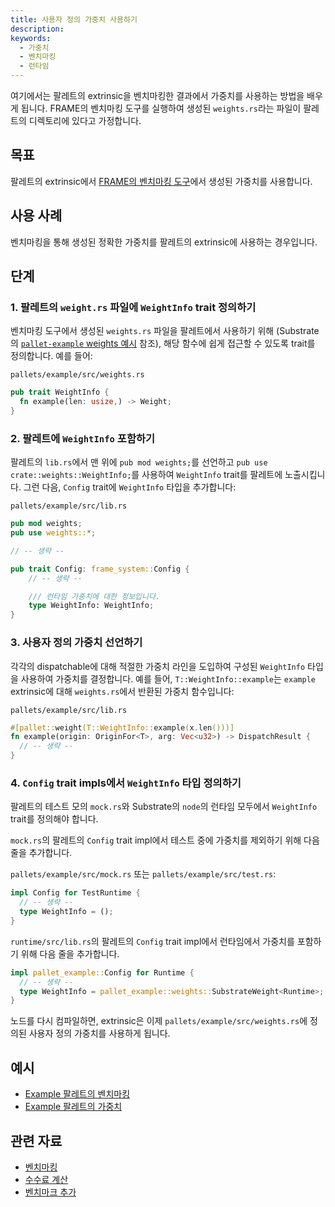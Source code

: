 ```yaml
---
title: 사용자 정의 가중치 사용하기
description:
keywords:
  - 가중치
  - 벤치마킹
  - 런타임
---
```


여기에서는 팔레트의 extrinsic을 벤치마킹한 결과에서 가중치를 사용하는 방법을 배우게 됩니다.
FRAME의 벤치마킹 도구를 실행하여 생성된 `weights.rs`라는 파일이 팔레트의 디렉토리에 있다고 가정합니다.

## 목표

팔레트의 extrinsic에서 [FRAME의 벤치마킹 도구](https://paritytech.github.io/substrate/master/frame_benchmarking/macro.benchmarks.html)에서 생성된 가중치를 사용합니다.

## 사용 사례

벤치마킹을 통해 생성된 정확한 가중치를 팔레트의 extrinsic에 사용하는 경우입니다.

## 단계

### 1. 팔레트의 `weight.rs` 파일에 `WeightInfo` trait 정의하기

벤치마킹 도구에서 생성된 `weights.rs` 파일을 팔레트에서 사용하기 위해 (Substrate의 [`pallet-example` weights 예시](https://github.com/paritytech/polkadot-sdk/blob/master/substrate/frame/examples/basic/src/weights.rs) 참조),
해당 함수에 쉽게 접근할 수 있도록 trait를 정의합니다.
예를 들어:

`pallets/example/src/weights.rs`

```rust
pub trait WeightInfo {
  fn example(len: usize,) -> Weight;
}
```

### 2. 팔레트에 `WeightInfo` 포함하기

팔레트의 `lib.rs`에서 맨 위에 `pub mod weights;`를 선언하고
`pub use crate::weights::WeightInfo;`를 사용하여 `WeightInfo` trait를 팔레트에 노출시킵니다. 그런 다음,
`Config` trait에 `WeightInfo` 타입을 추가합니다:

`pallets/example/src/lib.rs`

```rust
pub mod weights;
pub use weights::*;

// -- 생략 --

pub trait Config: frame_system::Config {
    // -- 생략 --

    /// 런타임 가중치에 대한 정보입니다.
    type WeightInfo: WeightInfo;
}
```

### 3. 사용자 정의 가중치 선언하기

각각의 dispatchable에 대해 적절한 가중치 라인을 도입하여
구성된 `WeightInfo` 타입을 사용하여 가중치를 결정합니다. 예를 들어, `T::WeightInfo::example`는 `example` extrinsic에 대해 `weights.rs`에서 반환된 가중치 함수입니다:

`pallets/example/src/lib.rs`

```rust
#[pallet::weight(T::WeightInfo::example(x.len()))]
fn example(origin: OriginFor<T>, arg: Vec<u32>) -> DispatchResult {
  // -- 생략 --
}
```

### 4. `Config` trait impls에서 `WeightInfo` 타입 정의하기

팔레트의 테스트 모의 `mock.rs`와 Substrate의 `node`의 런타임 모두에서 `WeightInfo` trait를 정의해야 합니다.

`mock.rs`의 팔레트의 `Config` trait impl에서 테스트 중에 가중치를 제외하기 위해 다음 줄을 추가합니다.

`pallets/example/src/mock.rs` 또는 `pallets/example/src/test.rs`:

```rust
impl Config for TestRuntime {
  // -- 생략 --
  type WeightInfo = ();
}
```

`runtime/src/lib.rs`의 팔레트의 `Config` trait impl에서 런타임에서 가중치를 포함하기 위해 다음 줄을 추가합니다.

```rust
impl pallet_example::Config for Runtime {
  // -- 생략 --
  type WeightInfo = pallet_example::weights::SubstrateWeight<Runtime>;
}
```

노드를 다시 컴파일하면, extrinsic은 이제 `pallets/example/src/weights.rs`에 정의된 사용자 정의 가중치를 사용하게 됩니다.

## 예시

- [Example 팔레트의 벤치마킹](https://github.com/paritytech/polkadot-sdk/blob/master/substrate/frame/examples/basic/src/benchmarking.rs)
- [Example 팔레트의 가중치](https://github.com/paritytech/polkadot-sdk/blob/master/substrate/frame/examples/basic/src/weights.rs)

## 관련 자료

- [벤치마킹](/test/benchmark)
- [수수료 계산](/reference/how-to-guides/weights/calculate-fees)
- [벤치마크 추가](/reference/how-to-guides/weights/add-benchmarks/)